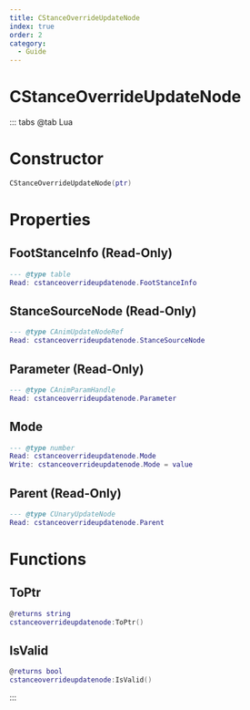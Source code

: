 ```yaml
---
title: CStanceOverrideUpdateNode
index: true
order: 2
category:
  - Guide
---
```


# CStanceOverrideUpdateNode

::: tabs
@tab Lua
# Constructor
```lua
CStanceOverrideUpdateNode(ptr)
```
# Properties
## FootStanceInfo (Read-Only)
```lua
--- @type table
Read: cstanceoverrideupdatenode.FootStanceInfo
```
## StanceSourceNode (Read-Only)
```lua
--- @type CAnimUpdateNodeRef
Read: cstanceoverrideupdatenode.StanceSourceNode
```
## Parameter (Read-Only)
```lua
--- @type CAnimParamHandle
Read: cstanceoverrideupdatenode.Parameter
```
## Mode 
```lua
--- @type number
Read: cstanceoverrideupdatenode.Mode
Write: cstanceoverrideupdatenode.Mode = value
```
## Parent (Read-Only)
```lua
--- @type CUnaryUpdateNode
Read: cstanceoverrideupdatenode.Parent
```
# Functions
## ToPtr
```lua
@returns string
cstanceoverrideupdatenode:ToPtr()
```
## IsValid
```lua
@returns bool
cstanceoverrideupdatenode:IsValid()
```

:::